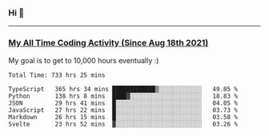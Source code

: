### Hi 🙂

---

### <a href="https://wakatime.com/@Eroxl">My All Time Coding Activity (Since Aug 18th 2021)</a>
My goal is to get to 10,000 hours eventually :)
<!--START_SECTION:waka-->

```text
Total Time: 733 hrs 25 mins

TypeScript   365 hrs 34 mins ████████████▒░░░░░░░░░░░░   49.85 %
Python       138 hrs 8 mins  ████▓░░░░░░░░░░░░░░░░░░░░   18.83 %
JSON         29 hrs 41 mins  █░░░░░░░░░░░░░░░░░░░░░░░░   04.05 %
JavaScript   27 hrs 22 mins  █░░░░░░░░░░░░░░░░░░░░░░░░   03.73 %
Markdown     26 hrs 15 mins  █░░░░░░░░░░░░░░░░░░░░░░░░   03.58 %
Svelte       23 hrs 52 mins  ▓░░░░░░░░░░░░░░░░░░░░░░░░   03.26 %
```

<!--END_SECTION:waka-->
